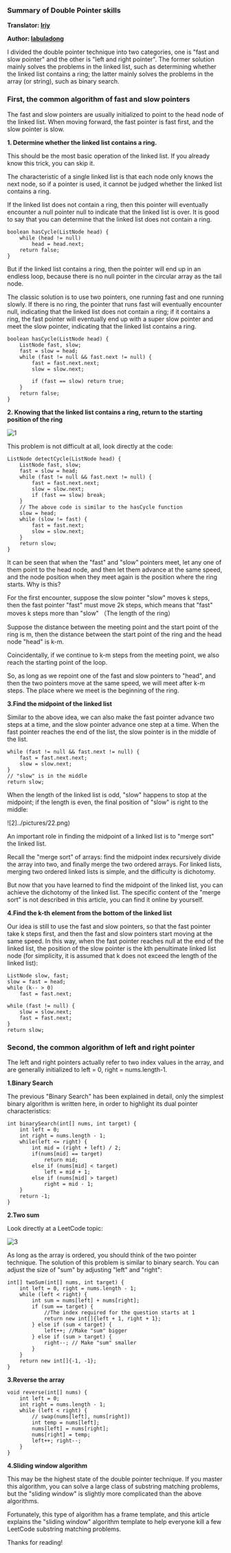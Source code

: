 ### Summary of Double Pointer skills

**Translator: [lriy](https://github.com/lriy)**

**Author: [labuladong](https://github.com/labuladong)**

I divided the double pointer technique into two categories, one is "fast and slow pointer" and the other is "left and right pointer". The former solution mainly solves the problems in the linked list, such as determining whether the linked list contains a ring; the latter mainly solves the problems in the array (or string), such as binary search.

### First, the common algorithm of fast and slow pointers
The fast and slow pointers are usually initialized to point to the head node of the linked list. When moving forward, the fast pointer is fast first, and the slow pointer is slow.

**1. Determine whether the linked list contains a ring.**

This should be the most basic operation of the linked list. If you already know this trick, you can skip it.

The characteristic of a single linked list is that each node only knows the next node, so if a pointer is used, it cannot be judged whether the linked list contains a ring.

If the linked list does not contain a ring, then this pointer will eventually encounter a null pointer null to indicate that the linked list is over. It is good to say that you can determine that the linked list does not contain a ring.

```
boolean hasCycle(ListNode head) {
    while (head != null)
        head = head.next;
    return false;
}
```
But if the linked list contains a ring, then the pointer will end up in an endless loop, because there is no null pointer in the circular array as the tail node.

The classic solution is to use two pointers, one running fast and one running slowly. If there is no ring, the pointer that runs fast will eventually encounter null, indicating that the linked list does not contain a ring; if it contains a ring, the fast pointer will eventually end up with a super slow pointer and meet the slow pointer, indicating that the linked list contains a ring.

```
boolean hasCycle(ListNode head) {
    ListNode fast, slow;
    fast = slow = head;
    while (fast != null && fast.next != null) {
        fast = fast.next.next;
        slow = slow.next;
        
        if (fast == slow) return true;
    }
    return false;
}
```
**2. Knowing that the linked list contains a ring, return to the starting position of the ring**

![1](../pictures/11.png)

This problem is not difficult at all, look directly at the code:

```
ListNode detectCycle(ListNode head) {
    ListNode fast, slow;
    fast = slow = head;
    while (fast != null && fast.next != null) {
        fast = fast.next.next;
        slow = slow.next;
        if (fast == slow) break;
    }
    // The above code is similar to the hasCycle function
    slow = head;
    while (slow != fast) {
        fast = fast.next;
        slow = slow.next;
    }
    return slow;
}
```
It can be seen that when the "fast" and "slow" pointers meet, let any one of them point to the head node, and then let them advance at the same speed, and the node position when they meet again is the position where the ring starts. Why is this?

For the first encounter, suppose the slow pointer "slow" moves k steps, then the fast pointer "fast" must move 2k steps, which means that "fast" moves k steps more than "slow" （The length of the ring）

Suppose the distance between the meeting point and the start point of the ring is m, then the distance between the start point of the ring and the head node "head" is k-m.

Coincidentally, if we continue to k-m steps from the meeting point, we also reach the starting point of the loop.

So, as long as we repoint one of the fast and slow pointers to "head", and then the two pointers move at the same speed, we will meet after k-m steps. The place where we meet is the beginning of the ring.

**3.Find the midpoint of the linked list**

Similar to the above idea, we can also make the fast pointer advance two steps at a time, and the slow pointer advance one step at a time. When the fast pointer reaches the end of the list, the slow pointer is in the middle of the list.

```
while (fast != null && fast.next != null) {
    fast = fast.next.next;
    slow = slow.next;
}
// "slow" is in the middle
return slow;
```
When the length of the linked list is odd, "slow" happens to stop at the midpoint; if the length is even, the final position of "slow" is right to the middle:

![2]../pictures/22.png)

An important role in finding the midpoint of a linked list is to "merge sort" the linked list.

Recall the "merge sort" of arrays: find the midpoint index recursively divide the array into two, and finally merge the two ordered arrays. For linked lists, merging two ordered linked lists is simple, and the difficulty is dichotomy.

But now that you have learned to find the midpoint of the linked list, you can achieve the dichotomy of the linked list. The specific content of the "merge sort" is not described in this article, you can find it online by yourself.

**4.Find the k-th element from the bottom of the linked list**

Our idea is still to use the fast and slow pointers, so that the fast pointer take k steps first, and then the fast and slow pointers start moving at the same speed. In this way, when the fast pointer reaches null at the end of the linked list, the position of the slow pointer is the kth penultimate linked list node (for simplicity, it is assumed that k does not exceed the length of the linked list):

```
ListNode slow, fast;
slow = fast = head;
while (k-- > 0) 
    fast = fast.next;

while (fast != null) {
    slow = slow.next;
    fast = fast.next;
}
return slow;
```

### Second, the common algorithm of left and right pointer
The left and right pointers actually refer to two index values in the array, and are generally initialized to left = 0, right = nums.length-1.

**1.Binary Search**

The previous "Binary Search" has been explained in detail, only the simplest binary algorithm is written here, in order to highlight its dual pointer characteristics:

```
int binarySearch(int[] nums, int target) {
    int left = 0; 
    int right = nums.length - 1;
    while(left <= right) {
        int mid = (right + left) / 2;
        if(nums[mid] == target)
            return mid; 
        else if (nums[mid] < target)
            left = mid + 1; 
        else if (nums[mid] > target)
            right = mid - 1;
    }
    return -1;
}
```
**2.Two sum**

Look directly at a LeetCode topic:

![3](../pictures/33.png)


As long as the array is ordered, you should think of the two pointer technique. The solution of this problem is similar to binary search. You can adjust the size of "sum" by adjusting "left" and "right":

```
int[] twoSum(int[] nums, int target) {
    int left = 0, right = nums.length - 1;
    while (left < right) {
        int sum = nums[left] + nums[right];
        if (sum == target) {
            //The index required for the question starts at 1
            return new int[]{left + 1, right + 1};
        } else if (sum < target) {
            left++; //Make "sum" bigger
        } else if (sum > target) {
            right--; // Make "sum" smaller
        }
    }
    return new int[]{-1, -1};
}
```
**3.Reverse the array**

```
void reverse(int[] nums) {
    int left = 0;
    int right = nums.length - 1;
    while (left < right) {
        // swap(nums[left], nums[right])
        int temp = nums[left];
        nums[left] = nums[right];
        nums[right] = temp;
        left++; right--;
    }
}
```
**4.Sliding window algorithm**

This may be the highest state of the double pointer technique. If you master this algorithm, you can solve a large class of substring matching problems, but the "sliding window" is slightly more complicated than the above algorithms.

Fortunately, this type of algorithm has a frame template, and this article explains the "sliding window" algorithm template to help everyone kill a few LeetCode substring matching problems.

Thanks for reading!

